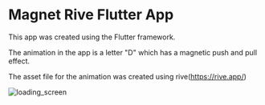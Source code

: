 # Magnet Rive Flutter App

This app was created using the Flutter framework. 

The animation in the app is a letter "D" which has a magnetic push and pull effect.

The asset file for the animation was created using rive(https://rive.app/)

![loading_screen](https://user-images.githubusercontent.com/76746881/109763208-c10ed980-7c17-11eb-9a24-9d1e5e5a5631.gif)
